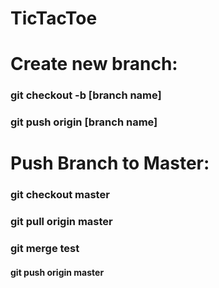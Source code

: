 # TicTacToe

# Create new branch:
### git checkout -b [branch name]
### git push origin [branch name]
###  


# Push Branch to Master:
### git checkout master
### git pull origin master
### git merge test
#### git push origin master


